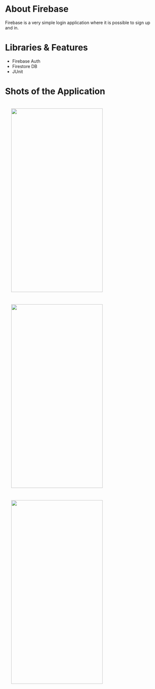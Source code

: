 # About Firebase
Firebase is a very simple login application where it is possible to sign up and in.


# Libraries & Features
- Firebase Auth
- Firestore DB
- JUnit

# Shots of the Application
<div style="display:inline-block">
<img src="https://user-images.githubusercontent.com/73879728/132514957-bb3b6109-c786-4dcf-9910-a7caa2915e93.jpg" width="300" height="600" style="margin:20px">
<img src="https://user-images.githubusercontent.com/73879728/132514962-40730bfa-d939-4c9e-997e-da9d17d25165.jpg" width="300" height="600" style="margin:20px">
<img src="https://user-images.githubusercontent.com/73879728/132514967-3262bfaf-431d-438f-a3dd-73c1e1c54ceb.jpg" width="300" height="600" style="margin:20px">
</div>





